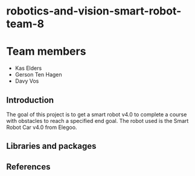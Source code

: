# robotics-and-vision-smart-robot-team-8

# Team members
* Kas Elders
* Gerson Ten Hagen
* Davy Vos

## Introduction
The goal of this project is to get a smart robot v4.0 to complete a course with obstacles to reach a specified end goal. The robot used is the Smart Robot Car v4.0 from Elegoo.

## Libraries and packages

## References
